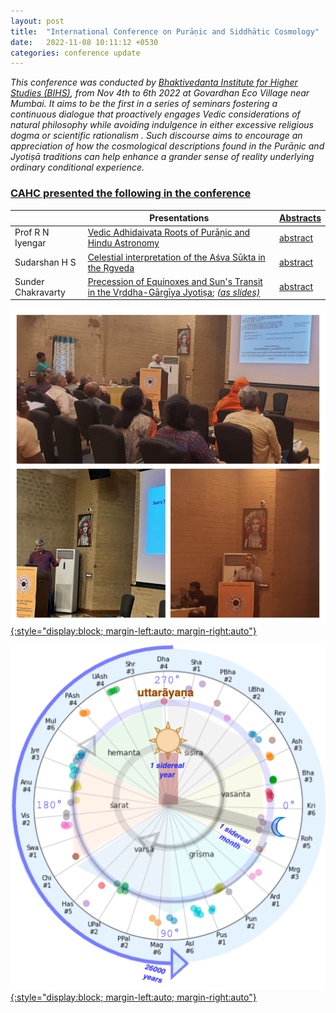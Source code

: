 ```yaml
---
layout: post
title:  "International Conference on Purāṇic and Siddhātic Cosmology"
date:   2022-11-08 10:11:12 +0530
categories: conference update
---
```


_This conference was conducted by [Bhaktivedanta Institute for Higher Studies (BIHS)](http://www.bihsmumbai.com), from Nov 4th to 6th 2022 at Govardhan Eco Village near Mumbai.  It aims to be the first in a series of seminars fostering a continuous dialogue that proactively engages Vedic considerations of natural philosophy while avoiding indulgence in either excessive religious dogma or scientific rationalism . Such discourse aims to encourage an appreciation of how the cosmological descriptions found in the Purāṇic and Jyotiṣā traditions can help enhance a grander sense of reality underlying ordinary conditional experience._


### [CAHC presented the following in the conference](/assets/talks/bihs/bihs-combined-abstracts.pdf)

||Presentations|[Abstracts](/assets/talks/bihs/bihs-combined-abstracts.pdf)|
|--|--|--|
|Prof R N Iyengar| [Vedic Adhidaivata Roots of Purāṇic and Hindu Astronomy](/assets/talks/bihs/vedic-adhidaivata-roots/vedic-adhidaivata-roots.pdf) |[abstract](/assets/talks/bihs/vedic-adhidaivata-roots/vedic-adhidaivata-roots-abstract.pdf) |  
|Sudarshan H S |[Celestial interpretation of the Aśva Sūkta in the Ṛgveda](/assets/talks/bihs/asva-sukta/asva-sukta.pdf)|[abstract](/assets/talks/bihs/asva-sukta/asva-sukta-abstract.pdf) |
|Sunder Chakravarty|[Precession of Equinoxes and Sun's Transit in the Vṛddha-Gārgīya Jyotiṣa](/assets/talks/bihs/sun-transit/sun-transit.pdf);  [_(as slides)_](/assets/talks/bihs/sun-transit/sun-transit.html) |[abstract](/assets/talks/bihs/sun-transit/sun-transit-abstract.pdf) |


[![center()](/assets/talks/bihs/bihs-collage.jpeg){:style="display:block; margin-left:auto; margin-right:auto"}](/assets/talks/bihs/bihs-combined-abstracts.pdf)

[![center()](/assets/talks/bihs/sun-transit/sun-transit-clock-analogy-precession.png){:style="display:block; margin-left:auto; margin-right:auto"}](/assets/talks/bihs/bihs-combined-abstracts.pdf)
<!-- ![](/assets/talks/bihs/sun-transit/sun-transit-ayana.gif) -->
